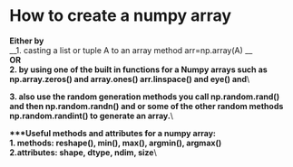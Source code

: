 # How to create a numpy array 
__Either by__\
__1.  casting a list or tuple A to an array method arr=np.array(A) __\
__OR__\
__2. by using  one of the built in functions for a Numpy arrays such as np.array.zeros() and array.ones() arr.linspace() and eye() and__\

__3. also use the random generation methods you call np.random.rand() and then np.random.randn() and or some of the other random methods  np.random.randint() to generate an array.__\

__\***Useful methods and attributes for a numpy array:__\
__1. methods: reshape(), min(), max(), argmin(), argmax()__\
__2.attributes: shape, dtype, ndim, size__\
